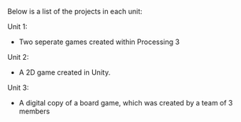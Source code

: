 Below is a list of the projects in each unit:

Unit 1:
  - Two seperate games created within Processing 3


Unit 2:
  - A 2D game created in Unity.


Unit 3:
  - A digital copy of a board game, which was created by a team of 3 members
